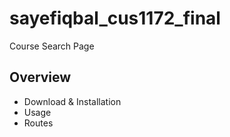 # sayefiqbal_cus1172_final
Course Search Page

## Overview
* Download & Installation
* Usage
* Routes
